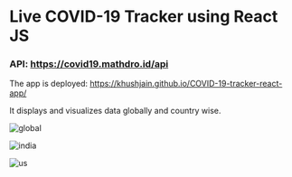 # Live COVID-19 Tracker using React JS
### API: https://covid19.mathdro.id/api 

The app is deployed: https://khushjain.github.io/COVID-19-tracker-react-app/

It displays and visualizes data globally and country wise.

![global](https://user-images.githubusercontent.com/49335947/84361147-d60a8f00-abe8-11ea-8493-5794030ffbbb.png)

![india](https://user-images.githubusercontent.com/49335947/84361155-d9057f80-abe8-11ea-8692-f0af078e1558.png)

![us](https://user-images.githubusercontent.com/49335947/84361161-db67d980-abe8-11ea-8d76-edd7bca4b100.png)
